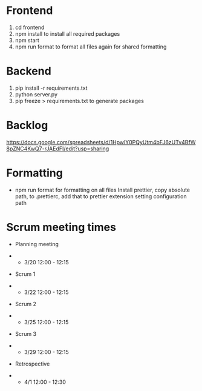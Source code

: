 # Frontend
1. cd frontend
2. npm install to install all required packages
3. npm start
4. npm run format to format all files again for shared formatting

# Backend
1. pip install -r requirements.txt
2. python server.py
3. pip freeze > requirements.txt to generate packages

# Backlog
https://docs.google.com/spreadsheets/d/1HpwlY0PQyUtm4bFJ6zUTv4BfW8pZNC4KwQ7-rJAEdFI/edit?usp=sharing 

# Formatting
- npm run format for formatting on all files
Install prettier, copy absolute path, to .prettierc, add that to prettier extension setting configuration path

# Scrum meeting times
- Planning meeting
- - 3/20 12:00 - 12:15

- Scrum 1
- - 3/22 12:00 - 12:15

- Scrum 2
- - 3/25 12:00 - 12:15

- Scrum 3
- - 3/29 12:00 - 12:15

- Retrospective
- - 4/1 12:00 - 12:30